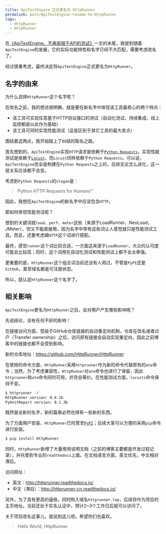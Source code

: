 ```yaml
---
title: ApiTestEngine 正式更名为 HttpRunner
permalink: post/ApiTestEngine-rename-to-HttpRunner
tags:
  - HttpRunner
  - HttpRunner
---
```


在[《ApiTestEngine，不再局限于API的测试》][1]一文的末尾，我提到随着`ApiTestEngine`的发展，它的实际功能特性和名字已经不大匹配，需要考虑改名了。

经过慎重考虑，最终决定将`ApiTestEngine`正式更名为`HttpRunner`。

## 名字的由来

为什么选择`HttpRunner`这个名字呢？

在改名之前，我的想法很明确，就是要在新名字中体现该工具最核心的两个特点：

- 该工具可实现任意基于HTTP协议接口的测试（自动化测试、持续集成、线上监控都是以此作为基础）
- 该工具可同时实现性能测试（这是区别于其它工具的最大卖点）

围绕着这两点，我开始踏上了纠结的取名之路。

首先想到的，`ApiTestEngine`实现`HTTP`请求是依赖于[`Python Requests`][Requests]，实现性能测试是依赖于[`Locust`][Locust]，而`Locust`同样依赖于`Python Requests`。可以说，`ApiTestEngine`完全是构建在`Python Requests`之上的，后续无论怎么进化，这一层关系应该都不会变。

考虑到`Python Requests`的`slogan`是：

> Python HTTP Requests for Humans™

因此，我想在`ApiTestEngine`的新名字中应该包含`HTTP`。

那如何体现性能测试呢？

想到的关键词就`load`、`perf`、`meter`这些（来源于LoadRunner，NeoLoad，JMeter），但又不能直接用，因为名字中带有这些词让人感觉就只是性能测试工具。而且，还要考虑跟`HTTP`这个词进行搭配。

最终，感觉`runner`这个词比较合适，一方面这来源于`LoadRunner`，大众的认可度可能会比较高；同时，这个词用在自动化测试和性能测试上都不会太牵强。

更重要的是，`HttpRunner`这个组合词当前还没有人用过，不管是`PyPI`还是`GitHub`，甚至域名都是可注册状态。

所以，就认定`HttpRunner`这个名字了。

## 相关影响

`ApiTestEngine`更名为`HttpRunner`之后，会对用户产生哪些影响呢？

先说结论，没有任何不好的影响！

在链接访问方面，受益于GitHub仓库链接的自动重定向机制，仓库在改名或者过户（Transfer ownership）之后，访问原有链接会自动实现重定向，因此之前博客中的链接也都不会受到影响。

新的仓库地址：https://github.com/HttpRunner/HttpRunner

在使用的命令方面，`HttpRunner`采用`httprunner`作为新的命令代替原有的`ate`命令；当然，为了考虑兼容性，`HttpRunner`对`ate`命令也进行了保留，因此`httprunner`和`ate`命令同时可用，并完全等价。在性能测试方面，`locusts`命令保持不变。

```bash
$ httprunner -V
HttpRunner version: 0.8.1b
PyUnitReport version: 0.1.3b
```

既然是全新的名字，新的篇章必然也得有一些新的东西。

为了方面用户安装，`HttpRunner`已托管至[`PyPI`][PyPI]；后续大家可以方便的采用`pip`命令进行安装。

```bash
$ pip install HttpRunner
```

同时，`HttpRunner`新增了大量使用说明文档（之前的博客主要都是开发过程记录），并托管到专业的`readthedocs`上面。在文档语言方面，英文优先，中文相对滞后。

访问网址：

- 英文：http://httprunner.readthedocs.io/
- 中文（滞后）：http://httprunner-cn.readthedocs.io/

另外，为了具有更高的逼格，同时购入域名`httprunner.top`，后续将作为项目的主页地址。当前还处于实名认证中，预计2~3个工作日后就可以访问了。

关于项目改名这事儿，就说到这儿吧，希望你们也喜欢。

> Hello World, HttpRunner.



[1]: http://debugtalk.com/post/apitestengine-not-only-about-json-api/
[Requests]: http://python-requests.org
[Locust]: http://locust.io
[PyPI]: https://pypi.python.org/pypi/HttpRunner
